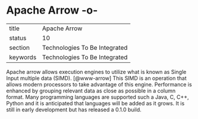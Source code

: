 # Apache Arrow -o-


|          |                               |
| -------- | ----------------------------- |
| title    | Apache Arrow                  | 
| status   | 10                            |
| section  | Technologies To Be Integrated |
| keywords | Technologies To Be Integrated |


     
Apache arrow allows execution engines to utilize what is known as
Single Input multiple data (SIMD). [@www-arrow] This SIMD is an
operation that allows modern processors to take advantage of this
engine.  Performance is enhanced by grouping relevant data as close as
possible in a column format.  Many programming languages are supported
such a Java, C, C++, Python and it is anticipated that languages will
be added as it grows.  It is still in early development but has
released a 0.1.0 build.

